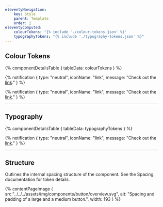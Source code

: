 ```yaml
---
eleventyNavigation:
    key: Style
    parent: Template
    order: 2
eleventyComputed:
    colourTokens: "{% include './colour-tokens.json' %}"
    typographyTokens: "{% include './typography-tokens.json' %}"
---
```


## Colour Tokens

{% componentDetailsTable {
  tableData: colourTokens
} %}

{% notification {
  type: "neutral",
  iconName: "link",
  message: "Check out the [link](/foundations/design-tokens/overview)."
} %}

{% notification {
  type: "neutral",
  iconName: "link",
  message: "Check out the [link](/foundations/design-tokens/overview)."
} %}

--- 

## Typography

{% componentDetailsTable {
  tableData: typographyTokens
} %}

{% notification {
  type: "neutral",
  iconName: "link",
  message: "Check out the [link](/foundations/design-tokens/overview)."
} %}

---

## Structure

Outlines the internal spacing structure of the component. See the Spacing documentation for token details.

{% contentPageImage {
    src:"../../../assets/img/components/button/overview.svg",
    alt: "Spacing and padding of a large and a medium button.",
    width: 193
} %}
